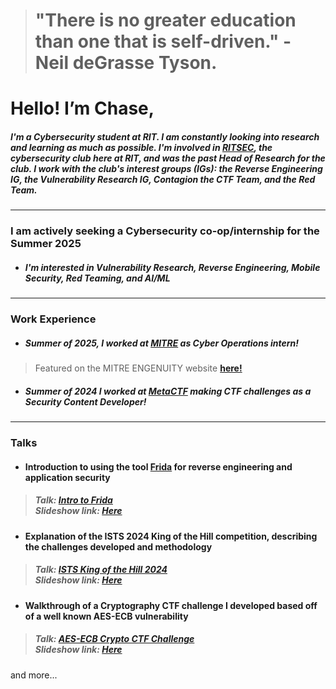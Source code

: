 > # "There is no greater education than one that is self-driven." - Neil deGrasse Tyson. 

# Hello! I’m Chase,

##### I'm a Cybersecurity student at RIT. I am constantly looking into research and learning as much as possible. I'm involved in [RITSEC](https://www.ritsec.club/), the cybersecurity club here at RIT, and was the past Head of Research for the club. I work with the club's interest groups (IGs): the Reverse Engineering IG, the Vulnerability Research IG, Contagion the CTF Team, and the Red Team.

---

### I am actively seeking a Cybersecurity co-op/internship for the Summer 2025

- ##### I'm interested in Vulnerability Research, Reverse Engineering, Mobile Security, Red Teaming, and AI/ML

---

### Work Experience

- ##### Summer of 2025, I worked at [MITRE](https://www.mitre.org/) as Cyber Operations intern!
> Featured on the MITRE ENGENUITY website <strong>[here!](https://mitre-engenuity.org/news-insights/blog/behind-the-attack-chase-killorin/)</strong>


- ##### Summer of 2024 I worked at [MetaCTF](https://metactf.com/) making CTF challenges as a Security Content Developer!

---

### Talks

- #### Introduction to using the tool [Frida](https://frida.re/) for reverse engineering and application security
> ##### Talk: [Intro to Frida](https://www.youtube.com/watch?v=Ly8LkivQ9gk) <br> Slideshow link: [Here](https://docs.google.com/presentation/d/1DWb94hHsf7eMKNit7smIwDAg9F7TVMf4s_mT4Y2mgqw/edit?usp=sharing)

- #### Explanation of the ISTS 2024 King of the Hill competition, describing the challenges developed and methodology
> ##### Talk: [ISTS King of the Hill 2024](https://www.youtube.com/watch?v=h4wIQWE1IpM) <br> Slideshow link: [Here](https://docs.google.com/presentation/d/1YVBVGZY8kicevQhzuYZJtV7xBgsl9gNXz6BGNTU76ho/edit?usp=sharing)

- #### Walkthrough of a Cryptography CTF challenge I developed based off of a well known AES-ECB vulnerability
> ##### Talk: [AES-ECB Crypto CTF Challenge](https://www.youtube.com/watch?v=UxpltjIMIbI) <br> Slideshow link: [Here](https://docs.google.com/presentation/d/12Nfg-KemE-szWDBwbmyIkdl0HlQmx1UkE_WLWGqvh_Y/edit?usp=sharing)

and more...
